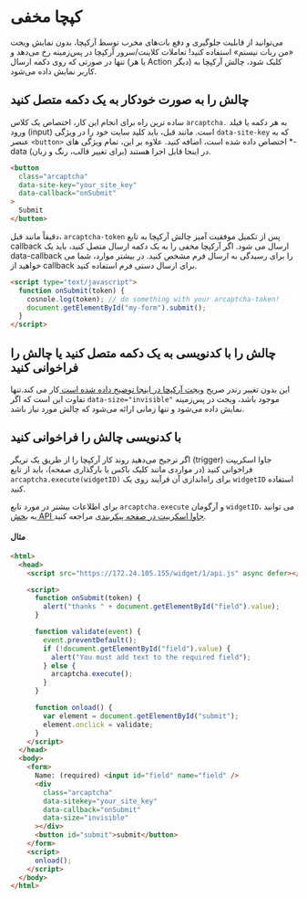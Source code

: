 # کپچا مخفی

می‌توانید از قابلیت جلوگیری و دفع بات‌های مخرب توسط آرکپچا، بدون نمایش ویجت «من ربات نیستم» استفاده کنید! تعاملات کلاینت/سرور آرکپچا در پس‌زمینه رخ می‌دهد و تنها در صورتی که روی دکمه ارسال (یا هر Action دیگر) کلیک شود، چالش آرکپچا به کاربر نمایش داده می‌شود.

## چالش را به صورت خودکار به یک دکمه متصل کنید

ساده ترین راه برای انجام این کار، اختصاص یک کلاس `arcaptcha.` به هر دکمه یا فیلد ورود (input) است. مانند قبل، باید کلید سایت خود را در ویژگی `data-site-key` که به عنصر `<button>` اختصاص داده شده است، اضافه کنید. علاوه بر این، تمام ویژگی های \*-data (برای تغییر قالب، رنگ و زبان) در اینجا قابل اجرا هستند.

```html
<button
  class="arcaptcha"
  data-site-key="your_site_key"
  data-callback="onSubmit"
>
  Submit
</button>
```

دقیقاً مانند قبل، `arcaptcha-token` پس از تکمیل موفقیت آمیز چالش آرکپچا به تابع callback ارسال می شود. اگر آرکپچا مخفی را به یک دکمه ارسال متصل کنید، باید یک data-callback را برای رسیدگی به ارسال فرم مشخص کنید. در بیشتر موارد، شما می خواهید از callback برای ارسال دستی فرم استفاده کنید.

```html
<script type="text/javascript">
  function onSubmit(token) {
    cosnole.log(token); // do something with your arcaptcha-token!
    document.getElementById("my-form").submit();
  }
</script>
```

## چالش را با کدنویسی به یک دکمه متصل کنید یا چالش را فراخوانی کنید

این بدون تغییر رندر صریح [ویجت آرکپچا در اینجا توضیح داده شده است ](/configuration#explicitly-render-arcaptcha)کار می کند.تنها تفاوت این است که اگر `data-size="invisible"` موجود باشد، ویجت در پس‌زمینه نمایش داده می‌شود و تنها زمانی ارائه می‌شود که چالش مورد نیاز باشد.

## با کدنویسی چالش را فراخوانی کنید

اگر ترجیح می‌دهید روند کار آرکپچا را از طریق یک تریگر (trigger) جاوا اسکریپت فراخوانی کنید (در مواردی مانند کلیک باکس یا بارگذاری صفحه)، باید از تابع `arcaptcha.execute(widgetID)` برای راه‌اندازی آن فرآیند روی یک `widgetID` استفاده کنید.

برای اطلاعات بیشتر در مورد تابع `arcaptcha.execute` و آرگومان `widgetID`، می توانید به [بخش API جاوا اسکریپت در صفحه پیکربندی](/configuration#arcaptchaexecutewidgetid) مراجعه کنید.

#### مثال

```html
<html>
  <head>
    <script src="https://172.24.105.155/widget/1/api.js" async defer></script>

    <script>
      function onSubmit(token) {
        alert("thanks " + document.getElementById("field").value);
      }

      function validate(event) {
        event.preventDefault();
        if (!document.getElementById("field").value) {
          alert("You must add text to the required field");
        } else {
          arcaptcha.execute();
        }
      }

      function onload() {
        var element = document.getElementById("submit");
        element.onclick = validate;
      }
    </script>
  </head>
  <body>
    <form>
      Name: (required) <input id="field" name="field" />
      <div
        class="arcaptcha"
        data-sitekey="your_site_key"
        data-callback="onSubmit"
        data-size="invisible"
      ></div>
      <button id="submit">submit</button>
    </form>
    <script>
      onload();
    </script>
  </body>
</html>
```
